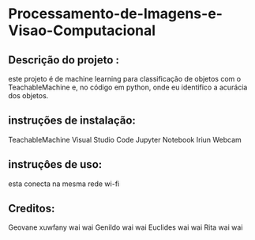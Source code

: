 # Processamento-de-Imagens-e-Visao-Computacional

## Descrição do projeto :
este projeto é de machine learning para classificação de objetos com o TeachableMachine e, no código em python, onde eu identifico a acurácia dos objetos.

## instruções de instalação:
TeachableMachine
Visual Studio Code 
Jupyter Notebook
Iriun Webcam

## instruçôes de uso:
esta conecta na mesma rede wi-fi


## Creditos:
Geovane xuwfany wai wai
Genildo wai wai
Euclides wai wai
Rita wai wai 

